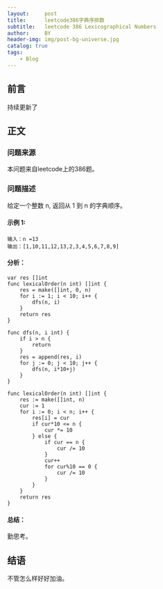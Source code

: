 ```yaml
---
layout:     post
title:      leetcode386字典序排数
subtitle:   leetcode 386 Lexicographical Numbers
author:     BY
header-img: img/post-bg-universe.jpg
catalog: true
tags:
    - Blog
---
```



## 前言

持续更新了

## 正文

### 问题来源

本问题来自leetcode上的386题。 

### 问题描述

给定一个整数 n, 返回从 1 到 n 的字典顺序。  

#### 示例 1:
```
输入：n =13
输出：[1,10,11,12,13,2,3,4,5,6,7,8,9]
```

#### 分析：  
```
var res []int
func lexicalOrder(n int) []int {
    res = make([]int, 0, n)
    for i := 1; i < 10; i++ {
        dfs(n, i)
    }
    return res
}

func dfs(n, i int) {
    if i > n {
        return
    }
    res = append(res, i)
    for j := 0; j < 10; j++ {
        dfs(n, i*10+j)
    }
}
```

```
func lexicalOrder(n int) []int {
	res := make([]int, n)
	cur := 1
	for i := 0; i < n; i++ {
		res[i] = cur
		if cur*10 <= n {
			cur *= 10
		} else {
			if cur == n {
				cur /= 10
			}
			cur++
			for cur%10 == 0 {
				cur /= 10
			}
		}
	}
	return res
}
```

#### 总结：
勤思考。  

## 结语
不管怎么样好好加油。
